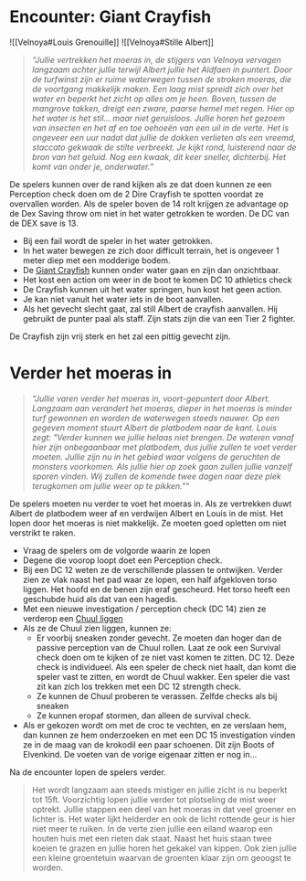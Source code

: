 # Encounter: Giant Crayfish

![[Velnoya#Louis Grenouille]]
![[Velnoya#Stille Albert]]


> *“Jullie vertrekken het moeras in, de stijgers van Velnoya vervagen langzaam achter jullie terwijl Albert jullie het Aldfaen in puntert. Door de turfwinst zijn er ruime waterwegen tussen de stroken moeras, die de voortgang makkelijk maken. Een laag mist spreidt zich over het water en beperkt het zicht op alles om je heen. Boven, tussen de mangrove takken, dreigt een zware, paarse hemel met regen. Hier op het water is het stil… maar niet geruisloos. Jullie horen het gezoem van insecten en het af en toe oehoeën van een uil in de verte. Het is ongeveer een uur nadat dat jullie de dokken verlieten als een vreemd, staccato gekwaak de stilte verbreekt. Je kijkt rond, luisterend naar de bron van het geluid. Nog een kwaak, dit keer sneller, dichterbij. Het komt van onder je, onderwater.”*

De spelers kunnen over de rand kijken als ze dat doen kunnen ze een Perception check doen om de 2 Dire Crayfish te spotten voordat ze overvallen worden. Als de speler boven de 14 rolt krijgen ze advantage op de Dex Saving throw om niet in het water getrokken te worden. De DC van de DEX save is 13.

- Bij een fail wordt de speler in het water getrokken. 
- In het water bewegen ze zich door difficult terrain, het is ongeveer 1 meter diep met een modderige bodem. 
- De [Giant Crayfish](https://www.dndbeyond.com/monsters/5462007-giant-crayfish) kunnen onder water gaan en zijn dan onzichtbaar. 
- Het kost een action om weer in de boot te komen DC 10 athletics check
- De Crayfish kunnen uit het water springen, hun kost het geen action.
- Je kan niet vanuit het water iets in de boot aanvallen.
- Als het gevecht slecht gaat, zal still Albert de crayfish aanvallen. Hij gebruikt de punter paal als staff. Zijn stats zijn die van een Tier 2 fighter.

De Crayfish zijn vrij sterk en het zal een pittig gevecht zijn.

# Verder het moeras in
> *"Jullie varen verder het moeras in, voort-gepuntert door Albert. Langzaam aan verandert het moeras, dieper in het moeras is minder turf gewonnen en worden de waterwegen steeds nauwer. Op een gegeven moment stuurt Albert de platbodem naar de kant. Louis zegt: "Verder kunnen we jullie helaas niet brengen. De wateren vanaf hier zijn onbegaanbaar met platbodem, dus jullie zullen te voet verder moeten. Jullie zijn nu in het gebied waar volgens de geruchten de monsters voorkomen. Als jullie hier op zoek gaan zullen jullie vanzelf sporen vinden. Wij zullen de komende twee dagen naar deze plek terugkomen om jullie weer op te pikken.""*
> 

De spelers moeten nu verder te voet het moeras in. Als ze vertrekken duwt Albert de platbodem weer af en verdwijen Albert en Louis in de mist. Het lopen door het moeras is niet makkelijk. Ze moeten goed opletten om niet verstrikt te raken. 
- Vraag de spelers om de volgorde waarin ze lopen
- Degene die voorop loopt doet een Perception check.
- Bij een DC 12 weten ze de verschillende plassen te ontwijken. Verder zien ze vlak naast het pad waar ze lopen, een half afgekloven torso liggen. Het hoofd en de benen zijn eraf gescheurd. Het torso heeft een geschubde huid als dat van een hagedis.
- Met een nieuwe investigation / perception check  (DC 14) zien ze verderop een [Chuul liggen](https://www.dndbeyond.com/monsters/5194944-chuul)
- Als ze de Chuul zien liggen, kunnen ze:
	- Er voorbij sneaken zonder gevecht. Ze moeten dan hoger dan de passive perception van de Chuul rollen. Laat ze ook een Survival check doen om te kijken of ze niet vast komen te zitten. DC 12. Deze check is individueel. Als een speler de check niet haalt, dan komt die speler vast te zitten, en wordt de Chuul wakker.  Een speler die vast zit kan zich los trekken met een DC 12 strength check. 
	- Ze kunnen de Chuul proberen te verassen. Zelfde checks als bij sneaken
	- Ze kunnen eropaf stormen, dan alleen de survival check.
- Als er gekozen wordt om met de croc te vechten, en ze verslaan hem, dan kunnen ze hem onderzoeken en met een DC 15 investigation vinden ze in de maag van de krokodil een paar schoenen. Dit zijn Boots of Elvenkind. De voeten van de vorige eigenaar zitten er nog in...

Na de encounter lopen de spelers verder.

> Het wordt langzaam aan steeds mistiger en jullie zicht is nu beperkt tot 15ft. Voorzichtig lopen jullie verder tot plotseling de mist weer optrekt. Jullie stappen een deel van het moeras in dat veel groener en lichter is. Het water lijkt helderder en ook de licht rottende geur is hier niet meer te ruiken. In de verte zien jullie een eiland waarop een houten huis met een rieten dak staat. Naast het huis staan twee koeien te grazen en jullie horen het gekakel van kippen. Ook zien jullie een kleine groentetuin waarvan de groenten klaar zijn om geoogst te worden.

